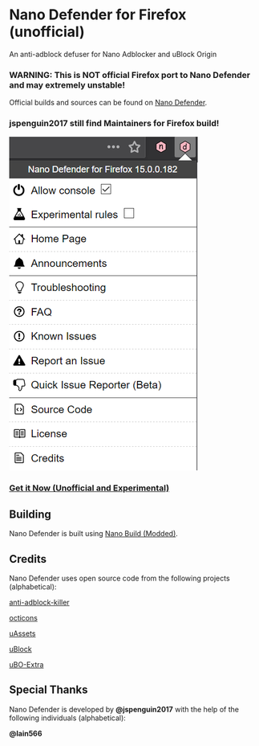 # Nano Defender for Firefox (unofficial) 

An anti-adblock defuser for Nano Adblocker and uBlock Origin

### WARNING: This is NOT official Firefox port to Nano Defender and may extremely unstable!

Official builds and sources can be found on [Nano Defender](https://github.com/jspenguin2017/uBlockProtector).

### jspenguin2017 still find Maintainers for Firefox build!

![Popup Panel Screenshot](https://raw.githubusercontent.com/LiCybora/NanoDefenderFirefox/master/screenshot.png)

### [Get it Now (Unofficial and Experimental)](https://github.com/LiCybora/NanoDefenderFirefox/releases/)

## Building

Nano Defender is built using
[Nano Build (Modded)](https://github.com/LiCybora/NanoBuild).

## Credits

Nano Defender uses open source code from the following projects (alphabetical):

[anti-adblock-killer](https://github.com/reek/anti-adblock-killer)

[octicons](https://github.com/primer/octicons/)

[uAssets](https://github.com/uBlockOrigin/uAssets)

[uBlock](https://github.com/gorhill/uBlock)

[uBO-Extra](https://github.com/gorhill/uBO-Extra)

## Special Thanks

Nano Defender is developed by **@jspenguin2017** with the help of the following
individuals (alphabetical):

**@lain566**
